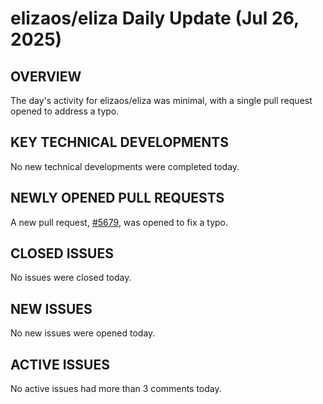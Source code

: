 # elizaos/eliza Daily Update (Jul 26, 2025)
## OVERVIEW 
The day's activity for elizaos/eliza was minimal, with a single pull request opened to address a typo.

## KEY TECHNICAL DEVELOPMENTS

No new technical developments were completed today.

## NEWLY OPENED PULL REQUESTS
A new pull request, [#5679](https://github.com/elizaos/eliza/pull/5679), was opened to fix a typo.

## CLOSED ISSUES

No issues were closed today.

## NEW ISSUES

No new issues were opened today.

## ACTIVE ISSUES

No active issues had more than 3 comments today.